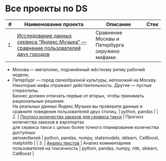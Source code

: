 # Все проекты по DS

| #    | Наименование проекта                | Описание                                                     | Стек                                                         |
| ---- | ------------------------------------------------------------ | ------------------------------------------------------------ | ------------------------------------------------------------ |
| 1.   | [Исследование данных сервиса “Яндекс.Музыка” — сравнение пользователей двух городов](https://github.com/madisdead/DS-projects/tree/main/yandex-music) | Сравнение Москвы и Петербурга окружено мифами: <br/>
- Москва — мегаполис, подчинённый жёсткому ритму рабочей недели; <br/>
- Петербург — город своеобразной культуры, непохожий на Москву. <br/>
Некоторые мифы отражают действительность. Другие — пустые стереотипы. <br/> Бизнес должен отличать первые от вторых, чтобы принимать рациональные решения. <br/> На реальных данных Яндекс.Музыки вы проверите данные и сравните поведение пользователей двух  столиц. | python, pandas       |
| 2.   | [Прогноз количества заказов для сервиса такси](https://github.com/aq2003/Portfolio/tree/main/Taxi%20Service) | Прогноз количества заказов в аэропортах <br/>для сервиса такси с целью более точного планирования количества доступных <br/>автомобилей | python, pandas, numpy, statsmodels, sklearn, CatBoost, matplotlib |
| 3.   | [Анализ текстов](https://github.com/aq2003/Portfolio/tree/main/Analyzing%20Texts) | Анализ комментариев пользователей на токсичность             | python, pandas, numpy, nltk, sklearn, CatBoost |
